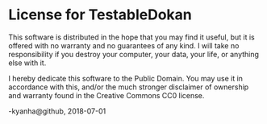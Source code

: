 ﻿# License for TestableDokan

This software is distributed in the hope that you may find it useful, but
it is offered with no warranty and no guarantees of any kind.  I will take
no responsibility if you destroy your computer, your data, your life, or
anything else with it.

I hereby dedicate this software to the Public Domain.  You may use it in
accordance with this, and/or the much stronger disclaimer of ownership and
warranty found in the Creative Commons CC0 license.

-kyanha@github, 2018-07-01